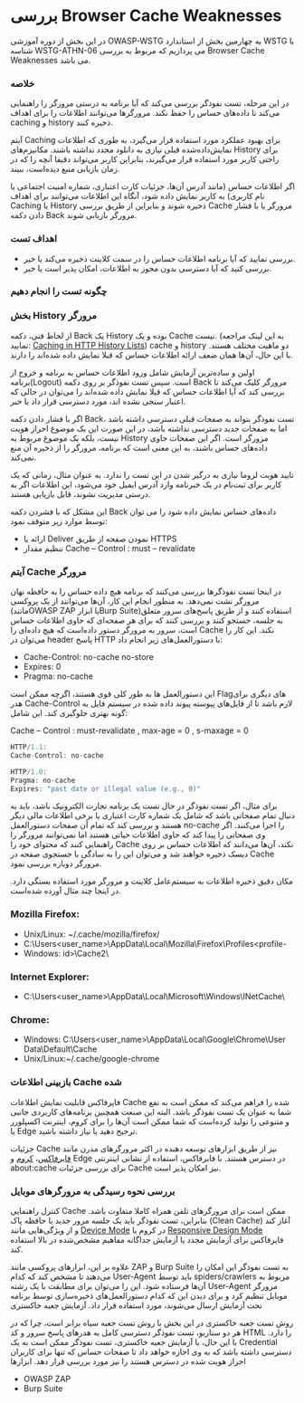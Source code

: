  # بررسی Browser Cache Weaknesses

در این بخش از دوره آموزشی OWASP-WSTG به چهارمین بخش از استاندارد WSTG با شناسه WSTG-ATHN-06 می پردازیم که مربوط به بررسی Browser Cache Weaknesses می باشد.

### خلاصه

در این مرحله، تست نفوذگر بررسی می‌کند که آیا برنامه به درستی مرورگر را راهنمایی می‌کند تا داده‌های حساس را حفظ نکند.
مرورگرها می‌توانند اطلاعات را برای اهداف caching و history ذخیره کنند.

آیتم Caching برای بهبود عملکرد مورد استفاده قرار می‌گیرد، به طوری که اطلاعات نمایش‌داده‌شده قبلی نیازی به دانلود مجدد نداشته باشند. مکانیزم‌های History برای راحتی کاربر مورد استفاده قرار می‌گیرند، بنابراین کاربر می‌تواند دقیقا آنچه را که در زمان بازیابی منبع دیده‌است، ببیند.

اگر اطلاعات حساس (‏مانند آدرس آن‌ها، جزئیات کارت اعتباری، شماره امنیت اجتماعی یا نام کاربری)‏ به کاربر نمایش داده شود، آنگاه این اطلاعات می‌توانند برای اهداف Caching یا History ذخیره شوند و بنابراین از طریق بررسی Cache مرورگر یا با فشار دادن دکمه Back مرورگر بازیابی شوند.

### اهداف تست

* بررسی نمایید که آیا برنامه اطلاعات حساس را در سمت کلاینت ذخیره می‌کند یا خیر.
* بررسی کنید که آیا دسترسی بدون مجوز به اطلاعات، امکان پذیر است یا خیر.

### چگونه تست را انجام دهیم

### بخش History مرورگر

از لحاظ فنی، دکمه Back یک History بوده و یک Cache نیست. (به این لینک مراجعه نمایید: [Caching in HTTP History Lists](https://www.w3.org/Protocols/rfc2616/rfc2616-sec13.html#sec13.13)) cache و history دو ماهیت مختلف هستند. با این حال، آن‌ها همان ضعف ارائه اطلاعات حساس که قبلا نمایش داده شده‌اند را دارند.

اولین و ساده‌ترین آزمایش شامل ورود اطلاعات حساس به برنامه و خروج از برنامه(Logout) است. سپس تست نفوذگر بر روی دکمه Back مرورگر کلیک می‌کند تا بررسی کند که آیا اطلاعات حساس که قبلا نمایش داده شده‌اند را می‌توان در حالی که اعتبار سنجی نشده اند، مورد دسترسی قرار داد یا خیر.

اگر با فشار دادن دکمه Back، تست نفوذگر بتواند به صفحات قبلی دسترسی داشته باشد اما به صفحات جدید دسترسی نداشته باشد، در این صورت این یک موضوع احراز هویت نیست، بلکه یک موضوع مربوط به History مرورگر است. اگر این صفحات حاوی داده‌های حساس باشند، به این معنی است که برنامه، مرورگر را از ذخیره آن منع نمی‌کند.

تایید هویت لزوما نیازی به درگیر شدن در این تست را ندارد. به عنوان مثال، زمانی که یک کاربر برای ثبت‌نام در یک خبرنامه وارد آدرس ایمیل خود می‌شود، این اطلاعات اگر به درستی مدیریت نشوند، قابل بازیابی هستند.

این مشکل که با فشردن دکمه Back داده‌های حساس نمایش داده شود را می توان توسط موارد زیر متوقف نمود:

* ارائه یا Deliver نمودن صفحه از طریق HTTPS
* تنظیم مقدار Cache – Control : must – revalidate

### آیتم Cache مرورگر

در اینجا تست نفوذگرها بررسی می‌کنند که برنامه هیچ داده حساس را به حافظه نهان مرورگر نشت نمی‌دهد. به منظور انجام این کار، آن‌ها می‌توانند از یک پروکسی (‏مانندOWASP ZAP یا ابزارBurp Suite)‏ استفاده کنند و از طریق پاسخ‌های سرور متعلق به جلسه، جستجو کنند و بررسی کنند که برای هر صفحه‌ای که حاوی اطلاعات حساس است، سرور به مرورگر دستور داده‌است که هیچ داده‌ای را Cache نکند. این کار را می‌توان در header پاسخ HTTP با دستورالعمل‌های زیر انجام داد:

* Cache-Control: no-cache no-store
* Expires: 0
* Pragma: no-cache

این دستورالعمل ها به طور کلی قوی هستند، اگرچه ممکن است Flagهای دیگری برای هدر Cache-Control لازم باشد تا از فایل‌های پیوسته پیوند داده شده در سیستم فایل به گونه بهتری جلوگیری کند. این شامل:

Cache – Control : must-revalidate , max-age = 0 , s-maxage = 0
```js
HTTP/1.1:
Cache-Control: no-cache

HTTP/1.0:
Pragma: no-cache
Expires: "past date or illegal value (e.g., 0)"
```

برای مثال، اگر تست نفوذگر در حال تست یک برنامه تجارت الکترونیک باشد، باید به دنبال تمام صفحاتی باشد که شامل یک شماره کارت اعتباری یا برخی اطلاعات مالی دیگر هستند و بررسی کند که تمام آن صفحات دستورالعمل no-cache را اجرا می‌کنند. اگر وی صفحاتی را پیدا کند که حاوی اطلاعات حیاتی هستند اما نمی‌توانند مرورگر را راهنمایی کنند که محتوای خود را Cache نکند، آن‌ها می‌دانند که اطلاعات حساس بر روی دیسک ذخیره خواهند شد و می‌توان این را به سادگی با جستجوی صفحه در Cache مرورگر دوباره بررسی نمود.

مکان دقیق ذخیره اطلاعات به سیستم‌عامل کلاینت و مرورگر مورد استفاده بستگی دارد. در اینجا چند مثال آورده شده‌است.

### Mozilla Firefox:
* Unix/Linux: ~/.cache/mozilla/firefox/
* C:\Users\<user_name>\AppData\Local\Mozilla\Firefox\Profiles\<profile-
* Windows: id>\Cache2\

### Internet Explorer:
* C:\Users\<user_name>\AppData\Local\Microsoft\Windows\INetCache\

### Chrome:
* Windows: C:\Users\<user_name>\AppData\Local\Google\Chrome\User Data\Default\Cache
* Unix/Linux:~/.cache/google-chrome

### بازبینی اطلاعات Cache شده

فایرفاکس قابلیت نمایش اطلاعات Cache شده را فراهم می‌کند که ممکن است به نفع شما به عنوان یک تست نفوذگر باشد. البته این صنعت همچنین برنامه‌های کاربردی جانبی و متنوعی را تولید کرده‌است که شما ممکن است آن‌ها را برای کروم، اینترنت اکسپلورر یا Edge ترجیح دهید یا نیاز داشته باشید.

جزئیات Cache نیز از طریق ابزارهای توسعه دهنده در اکثر مرورگرهای مدرن مانند [فایرفاکس](https://developer.mozilla.org/en-US/docs/Tools/Storage_Inspector#Cache_Storage)، [کروم](https://developers.google.com/web/tools/chrome-devtools/storage/cache) و Edge در دسترس هستند. با فایرفاکس، استفاده از نشانی اینترنتی about:cache برای بررسی جزئیات Cache نیز امکان پذیر است.

### بررسی نحوه رسیدگی به مرورگرهای موبایل

کنترل راهنمایی Cache ممکن است برای مرورگرهای تلفن همراه کاملا متفاوت باشد. بنابراین، تست نفوذگر باید یک جلسه مرور جدید با حافظه پاک (Clean Cache) آغاز کند و از ویژگی‌هایی مانند [Device Mode](https://developers.google.com/web/tools/chrome-devtools/device-mode) در کروم یا [Responsive Design Mode](https://developer.mozilla.org/en-US/docs/Tools/Responsive_Design_Mode) فایرفاکس برای آزمایش مجدد یا آزمایش جداگانه مفاهیم مشخص‌شده در بالا استفاده کند.

علاوه بر این، ابزارهای پروکسی مانند ZAP و Burp Suite به تست نفوذگر این امکان را می‌دهند تا مشخص کند که کدام User-Agent باید توسط spiders/crawlers مربوط به آن‌ها فرستاده شود. این را می‌توان برای مطابقت با یک رشته User-Agent مرورگر موبایل تنظیم کرد و برای دیدن این که کدام دستورالعمل‌های ذخیره‌سازی توسط برنامه تحت آزمایش ارسال می‌شوند، مورد استفاده قرار داد.
آزمایش جعبه خاکستری

روش تست جعبه خاکستری در این بخش با روش تست جعبه سیاه برابر است، چرا که در هر دو سناریو، تست نفوذگر دسترسی کامل به هدرهای پاسخ سرور و کد HTML را دارد. با این حال، با آزمایش جعبه خاکستری، تست نفوذگر ممکن است به یک Credential دسترسی داشته باشد که به وی اجازه خواهد داد تا صفحات حساس که تنها برای کاربران احراز هویت شده در دسترس هستند را نیز مورد بررسی قرار دهد.
ابزارها

* OWASP ZAP
* Burp Suite
